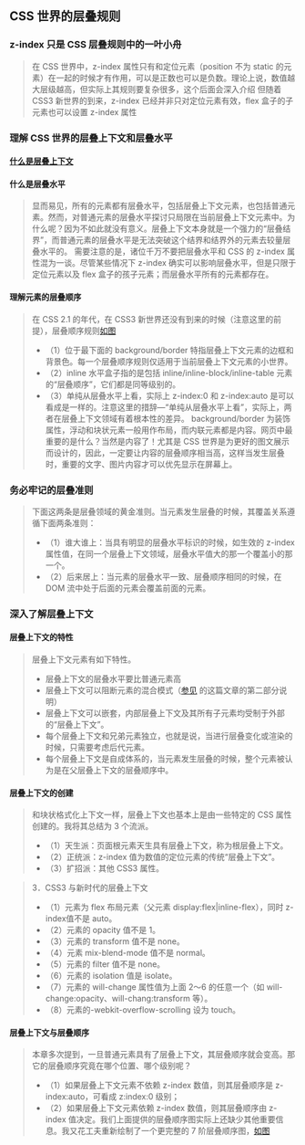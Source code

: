 ## CSS 世界的层叠规则

### z-index 只是 CSS 层叠规则中的一叶小舟
> 在 CSS 世界中，z-index 属性只有和定位元素（position 不为 static 的元素）在一起的时候才有作用，可以是正数也可以是负数。理论上说，数值越大层级越高，但实际上其规则要复杂很多，这个后面会深入介绍
> 但随着 CSS3 新世界的到来，z-index 已经并非只对定位元素有效，flex 盒子的子元素也可以设置 z-index 属性

### 理解 CSS 世界的层叠上下文和层叠水平
#### [什么是层叠上下文](https://ws1.sinaimg.cn/large/0060ZzrAgy1g8ac1bzl1xj30of0a0wi7.jpg)

#### 什么是层叠水平
> 显而易见，所有的元素都有层叠水平，包括层叠上下文元素，也包括普通元素。然而，对普通元素的层叠水平探讨只局限在当前层叠上下文元素中。为什么呢？因为不如此就没有意义。层叠上下文本身就是一个强力的“层叠结界”，而普通元素的层叠水平是无法突破这个结界和结界外的元素去较量层叠水平的。
> 需要注意的是，诸位千万不要把层叠水平和 CSS 的 z-index 属性混为一谈。尽管某些情况下 z-index 确实可以影响层叠水平，但是只限于定位元素以及 flex 盒子的孩子元素；而层叠水平所有的元素都存在。

#### 理解元素的层叠顺序
> 在 CSS 2.1 的年代，在 CSS3 新世界还没有到来的时候（注意这里的前提），层叠顺序规则[如图](https://ws1.sinaimg.cn/large/0060ZzrAgy1g8e9ksbeqpj30ex09k3zu.jpg)
> + （1）位于最下面的 background/border 特指层叠上下文元素的边框和背景色。每一个层叠顺序规则仅适用于当前层叠上下文元素的小世界。
> + （2）inline 水平盒子指的是包括 inline/inline-block/inline-table 元素的“层叠顺序”，它们都是同等级别的。
> + （3）单纯从层叠水平上看，实际上 z-index:0 和 z-index:auto 是可以看成是一样的。注意这里的措辞—“单纯从层叠水平上看”，实际上，两者在层叠上下文领域有着根本性的差异。
> background/border 为装饰属性，浮动和块状元素一般用作布局，而内联元素都是内容。网页中最重要的是什么？当然是内容了！尤其是 CSS 世界是为更好的图文展示而设计的，因此，一定要让内容的层叠顺序相当高，这样当发生层叠时，重要的文字、图片内容才可以优先显示在屏幕上。

### 务必牢记的层叠准则
> 下面这两条是层叠领域的黄金准则。当元素发生层叠的时候，其覆盖关系遵循下面两条准则：
> + （1）谁大谁上：当具有明显的层叠水平标识的时候，如生效的 z-index 属性值，在同一个层叠上下文领域，层叠水平值大的那一个覆盖小的那一个。
> + （2）后来居上：当元素的层叠水平一致、层叠顺序相同的时候，在 DOM 流中处于后面的元素会覆盖前面的元素。

### 深入了解层叠上下文
#### 层叠上下文的特性
> 层叠上下文元素有如下特性。
> + 层叠上下文的层叠水平要比普通元素高
> + 层叠上下文可以阻断元素的混合模式（[参见](http://www.zhangxinxu.com/wordpress/?p=5155) 的这篇文章的第二部分说明）
> + 层叠上下文可以嵌套，内部层叠上下文及其所有子元素均受制于外部的“层叠上下文”。
> + 每个层叠上下文和兄弟元素独立，也就是说，当进行层叠变化或渲染的时候，只需要考虑后代元素。
> + 每个层叠上下文是自成体系的，当元素发生层叠的时候，整个元素被认为是在父层叠上下文的层叠顺序中。

#### 层叠上下文的创建
> 和块状格式化上下文一样，层叠上下文也基本上是由一些特定的 CSS 属性创建的。我将其总结为 3 个流派。
> + （1）天生派：页面根元素天生具有层叠上下文，称为根层叠上下文。
> + （2）正统派：z-index 值为数值的定位元素的传统“层叠上下文”。
> + （3）扩招派：其他 CSS3 属性。

> 3．CSS3 与新时代的层叠上下文
> + （1）元素为 flex 布局元素（父元素 display:flex|inline-flex），同时 z-index值不是 auto。
> + （2）元素的 opacity 值不是 1。
> + （3）元素的 transform 值不是 none。
> + （4）元素 mix-blend-mode 值不是 normal。
> + （5）元素的 filter 值不是 none。
> + （6）元素的 isolation 值是 isolate。
> + （7）元素的 will-change 属性值为上面 2～6 的任意一个（如 will-change:opacity、will-chang:transform 等）。
> + （8）元素的-webkit-overflow-scrolling 设为 touch。

#### 层叠上下文与层叠顺序
> 本章多次提到，一旦普通元素具有了层叠上下文，其层叠顺序就会变高。那它的层叠顺序究竟在哪个位置、哪个级别呢？
> + （1）如果层叠上下文元素不依赖 z-index 数值，则其层叠顺序是 z-index:auto，可看成 z:index:0 级别；
> + （2）如果层叠上下文元素依赖 z-index 数值，则其层叠顺序由 z-index 值决定。我们上面提供的层叠顺序图实际上还缺少其他重要信息。我又花工夫重新绘制了一个更完整的 7 阶层叠顺序图，[如图](https://ws1.sinaimg.cn/large/0060ZzrAgy1g8e9tffd2tj30ir0ajtae.jpg)